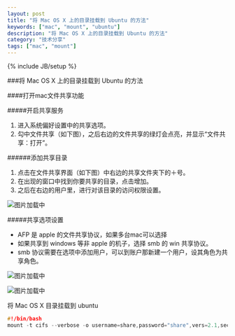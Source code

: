 ```yaml
---
layout: post
title: "将 Mac OS X 上的目录挂载到 Ubuntu 的方法"
keywords: ["mac", "mount", "ubuntu"]
description: "将 Mac OS X 上的目录挂载到 Ubuntu 的方法"
category: "技术分享"
tags: ["mac", "mount"]
---
```

{% include JB/setup %}

###将 Mac OS X 上的目录挂载到 Ubuntu 的方法

####打开mac文件共享功能

#####开启共享服务

1. 进入系统偏好设置中的共享选项。
2. 勾中文件共享（如下图），之后右边的文件共享的绿灯会点亮，并显示“文件共享：打开”。


######添加共享目录

1. 点击在文件共享界面（如下图）中右边的共享文件夹下的＋号。
2. 在出现的窗口中找到你要共享的目录，点击增加。
3. 之后在右边的用户里，进行对该目录的访问权限设置。

![图片加载中](http://sfault-image.b0.upaiyun.com/397/347/3973471493-54d9b87f95219_articlex)

#####共享选项设置

* AFP 是 apple 的文件共享协议，如果多台mac可以选择
* 如果共享到 windows 等非 apple 的机子，选择 smb 的 win 共享协议。
* smb 协议需要在选项中添加用户，可以到账户那新建一个用户，设其角色为共享角色。

![图片加载中](http://sfault-image.b0.upaiyun.com/180/647/180647197-54d9b95702187_articlex)

![图片加载中](http://sfault-image.b0.upaiyun.com/174/363/1743632550-54d9b9df75667_articlex)

将 Mac OS X 目录挂载到 ubuntu

```c
#!/bin/bash 
mount -t cifs --verbose -o username=share,password="share",vers=2.1,sec=krb5 //192.168.31.229/share /mac
```
